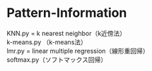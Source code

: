 # Pattern-Information
KNN.py = k nearest neighbor（k近傍法）  
k-means.py （k-means法）  
lmr.py = linear multiple regression（線形重回帰）  
softmax.py（ソフトマックス回帰）  
